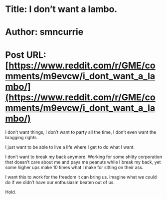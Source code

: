 # Title: I don’t want a lambo.
# Author: smncurrie
# Post URL: [https://www.reddit.com/r/GME/comments/m9evcw/i_dont_want_a_lambo/](https://www.reddit.com/r/GME/comments/m9evcw/i_dont_want_a_lambo/)


I don’t want things,
I don’t want to party all the time,
I don’t even want the bragging rights.

I just want to be able to live a life where I get to do what I want. 

I don’t want to break my back anymore. Working for some shitty corporation that doesn’t care about me and pays me peanuts while I break my back, yet some higher ups make 10 times what I make for sitting on their ass.

I want this to work for the freedom it can bring us. Imagine what we could do if we didn’t have our enthusiasm beaten out of us. 

Hold.